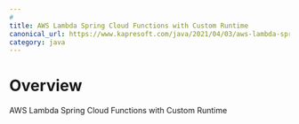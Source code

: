 ```yaml
---
#
title: AWS Lambda Spring Cloud Functions with Custom Runtime
canonical_url: https://www.kapresoft.com/java/2021/04/03/aws-lambda-springcloud-functions-custom-runtime.html
category: java
---
```


# Overview

AWS Lambda Spring Cloud Functions with Custom Runtime

<!--excerpt-->
